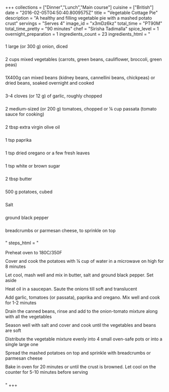 +++
collections = ["Dinner","Lunch","Main course"]
cuisine = ["British"]
date = "2016-02-05T04:50:40.8009575Z"
title = "Vegetable Cottage Pie"
description = "A healthy and filling vegetable pie with a mashed potato crust"
servings = "Serves 4"
image_id = "x3mDz6kz"
total_time = "PT90M"
total_time_pretty = "90 minutes"
chef = "Sirisha Tadimalla"
spice_level = 1
overnight_preparation = 1
ingredients_count = 23
ingredients_html = "<ul style='padding-left: 0; list-style: none;'><li itemprop='recipeIngredient' style='margin: 8px 0px;padding: 8px 0px;'>1 large (or 300 g) onion, diced</li><li itemprop='recipeIngredient' style='margin: 8px 0px;padding: 8px 0px;'>2 cups mixed vegetables (carrots, green beans, cauliflower, broccoli, green peas)</li><li itemprop='recipeIngredient' style='margin: 8px 0px;padding: 8px 0px;'>1X400g can mixed beans (kidney beans, cannellini beans, chickpeas) or dried beans, soaked overnight and cooked </li><li itemprop='recipeIngredient' style='margin: 8px 0px;padding: 8px 0px;'>3-4 cloves (or 12 g) of garlic, roughly chopped</li><li itemprop='recipeIngredient' style='margin: 8px 0px;padding: 8px 0px;'>2 medium-sized (or 200 g) tomatoes, chopped or ¼ cup passata (tomato sauce for cooking)</li><li itemprop='recipeIngredient' style='margin: 8px 0px;padding: 8px 0px;'>2 tbsp extra virgin olive oil</li><li itemprop='recipeIngredient' style='margin: 8px 0px;padding: 8px 0px;'>1 tsp paprika</li><li itemprop='recipeIngredient' style='margin: 8px 0px;padding: 8px 0px;'>1 tsp dried oregano or a few fresh leaves</li><li itemprop='recipeIngredient' style='margin: 8px 0px;padding: 8px 0px;'>1 tsp white or brown sugar</li><li itemprop='recipeIngredient' style='margin: 8px 0px;padding: 8px 0px;'>2 tbsp butter</li><li itemprop='recipeIngredient' style='margin: 8px 0px;padding: 8px 0px;'>500 g potatoes, cubed</li><li itemprop='recipeIngredient' style='margin: 8px 0px;padding: 8px 0px;'>Salt</li><li itemprop='recipeIngredient' style='margin: 8px 0px;padding: 8px 0px;'>ground black pepper</li><li itemprop='recipeIngredient' style='margin: 8px 0px;padding: 8px 0px;'>breadcrumbs or parmesan cheese, to sprinkle on top</li></ul>"
steps_html = "<ol style='list-style: none inside; padding-left: 0px;'><li style='padding-bottom: 10px;'><i class='step-track-icon fa fa-square-o'></i><span class='step-text' itemprop='recipeInstructions'>Preheat oven to 180C/350F</span></li><li style='padding-bottom: 10px;'><i class='step-track-icon fa fa-square-o'></i><span class='step-text' itemprop='recipeInstructions'>Cover and cook the potatoes with ¼ cup of water in a microwave on high for 8 minutes</span></li><li style='padding-bottom: 10px;'><i class='step-track-icon fa fa-square-o'></i><span class='step-text' itemprop='recipeInstructions'>Let cool, mash well and mix in butter, salt and ground black pepper. Set aside</span></li><li style='padding-bottom: 10px;'><i class='step-track-icon fa fa-square-o'></i><span class='step-text' itemprop='recipeInstructions'>Heat oil in a saucepan. Saute the onions till soft and translucent</span></li><li style='padding-bottom: 10px;'><i class='step-track-icon fa fa-square-o'></i><span class='step-text' itemprop='recipeInstructions'>Add garlic, tomatoes (or passata), paprika and oregano. Mix well and cook for 1-2 minutes</span></li><li style='padding-bottom: 10px;'><i class='step-track-icon fa fa-square-o'></i><span class='step-text' itemprop='recipeInstructions'>Drain the canned beans, rinse and add to the onion-tomato mixture along with all the vegetables</span></li><li style='padding-bottom: 10px;'><i class='step-track-icon fa fa-square-o'></i><span class='step-text' itemprop='recipeInstructions'>Season well with salt and cover and cook until the vegetables and beans are soft</span></li><li style='padding-bottom: 10px;'><i class='step-track-icon fa fa-square-o'></i><span class='step-text' itemprop='recipeInstructions'>Distribute the vegetable mixture evenly into 4 small oven-safe pots or into a single large one</span></li><li style='padding-bottom: 10px;'><i class='step-track-icon fa fa-square-o'></i><span class='step-text' itemprop='recipeInstructions'>Spread the mashed potatoes on top and sprinkle with breadcrumbs or parmesan cheese</span></li><li style='padding-bottom: 10px;'><i class='step-track-icon fa fa-square-o'></i><span class='step-text' itemprop='recipeInstructions'>Bake in oven for 20 minutes or until the crust is browned. Let cool on the counter for 5-10 minutes before serving</span></li></ol>"
+++
